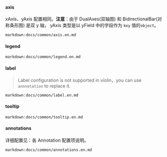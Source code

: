 #### axis

xAxis、yAxis 配置相同。**注意**：由于 DualAxes(双轴图) 和 BidirectionalBar(对称条形图) 是双 y 轴， yAxis 类型是以 yField 中的字段作为 `key` 值的`object`。

`markdown:docs/common/axis.en.md`

#### legend

`markdown:docs/common/legend.en.md`


#### label

> Label configuration is not supported in violin，you can use `annnotation` to replace it.

`markdown:docs/common/label.en.md`


#### tooltip

`markdown:docs/common/tooltip.en.md`

#### annotations

详细配置见：各 Annotation 配置项说明。

<!-- 直接 三级导航展开 -->
`markdown:docs/common/annotations.en.md`
